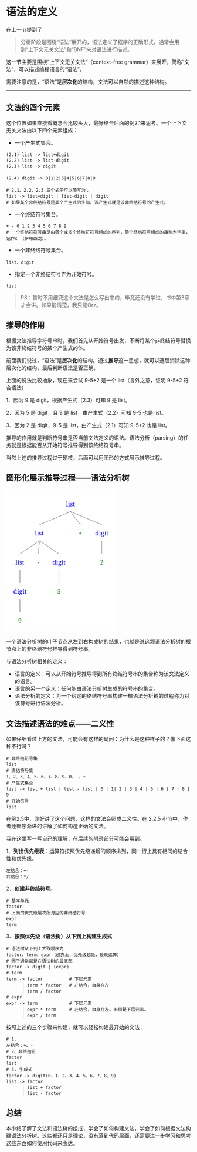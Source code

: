 # 语法的定义

在上一节提到了
> 分析阶段是围绕“语法”展开的，语法定义了程序的正确形式。通常会用到“上下文无关文法”和“BNF”来对语法进行描述。

这一节主要是围绕“上下文无关文法”（context-free grammar）来展开，简称“文法”，可以描述编程语言的“语法”。

需要注意的是，“语法”是**层次化**的结构，文法可以自然的描述这种结构。

---

## 文法的四个元素

这个位置如果直接看概念会比较头大，最好结合后面的例2.1来思考。一个上下文无关文法由以下四个元素组成：
- 一个产生式集合。
```
(2.1) list -> list+digit
(2.2) list -> list-digit
(2.3) list -> digit

(2.4) digit -> 0|1|2|3|4|5|6|7|8|9

# 2.1、2.2、2.3 三个式子可以简写为：
list -> list+digit | list-digit | digit
# 如果某个非终结符号是某个产生式的头部，该产生式就是该非终结符号的产生式。
```
- 一个终结符号集合。
```
+ - 0 1 2 3 4 5 6 7 8 9
# 一个终结符符号串是由零个或多个终结符符号组成的序列，零个终结符号组成的串称为空串，记作ε （伊布西龙）。
```
- 一个非终结符号集合。
```
list、digit
```
- 指定一个非终结符号作为开始符号。
```
list
```

> PS：暂时不用细究这个文法是怎么写出来的，毕竟还没有学过，书中第3章才会讲。如果能清楚，我只能Orz。

## 推导的作用

根据文法推导字符号串时，我们首先从开始符号出发，不断将某个非终结符号替换为该非终结符号的某个产生式的体。

前面我们说过，“语法”是**层次化**的结构。通过**推导**这一思想，就可以逐层消除这种层次化的结构，最后判断语法是否正确。

上面的说法比较抽象，现在来尝试 9-5+2 是一个 list（言外之意，证明 9-5+2 符合语法）

1、因为 9 是 digit，根据产生式（2.3）可知 9 是 list。

2、因为 5 是 digit，且 9 是 list，由产生式（2.2）可知 9-5 也是 list。

3、因为 2 是 digit，9-5 是 list，由产生式（2.1）可知 9-5+2 也是 list。

推导的作用就是判断符号串是否当前文法定义的语法。语法分析（parsing）的任务就是根据能否从开始符号推导得到该终结符号串。

当然上述的推导过程过于硬核，后面可以用图形的方式展示推导过程。

## 图形化展示推导过程——语法分析树


<img src="../images/3.png" width="300px">

一个语法分析树的叶子节点从左到右构成树的结果，也就是说这颗语法分析树的根节点上的非终结符号推导得到符号串。

与语法分析树相关的定义：
- 语言的定义：可以从开始符号推导得到所有终结符号串的集合称为该文法定义的语言。
- 语言的另一个定义：任何能由语法分析树生成的符号串的集合。
- 语法分析的定义：为一个给定的终结符号串构建一棵语法分析树的过程称为对该符号进行语法分析。



## 文法描述语法的难点——二义性

如果仔细看过上方的文法，可能会有这样的疑问：为什么是这种样子的？像下面这种不行吗？
```
# 非终结符号集
list
# 终结符号集
1、2、3、4、5、6、7、8、9、0、-、+
# 产生式集合
list -> list + list | list - list | 0 | 1| 2 | 3 | 4 | 5 | 6 | 7 | 8 | 9
# 开始符号
list
```

在例2.5中，刚好讲了这个问题，这样的文法会照成二义性。在 2.2.5 小节中，作者还循序渐进的讲解了如何构造正确的文法。

我在这里写一写自己的理解，在后续的附录部分可能会用到。

1、**列出优先级表**：运算符按照优先级递增的顺序排列，同一行上具有相同的结合性和优先级。
```
左结合：+-
右结合：*/
```
2、**创建非终结符号**。
```
# 基本单元
factor
# 上面的优先级层次所对应的非终结符号
expr
term
```
3、**按照优先级（语法树）从下到上构建生成式**
```
# 语法树从下到上大致顺序为
factor、term、expr（越靠上，优先级越低，最晚运算）
# 因子通常都是在语法树的最底部
factor -> digit | (expr)
# term
term -> factor          # 下层元素
      | term * factor   # 左结合，自身在左
      | term / factor
# expr
expr -> term            # 下层元素
      | expr * term     # 左结合，自身在左。右侧是下层元素。
      | expr / term
```

按照上述的三个步骤来构建，就可以轻松构建最开始的文法：
```
# 1.
左结合：+、-
# 2、非终结符
factor
list
# 3. 生成式
factor -> digit(0、1、2、3、4、5、6、7、8、9)
list -> factor
      | list + factor
      | list - factor
```

## 总结

本小结了解了文法和语法树的组成，学会了如何构建文法，学会了如何根据文法构建语法分析树。这些都还只是理论，没有落到代码层面，还需要进一步学习和思考这些东西如何使用代码来表达。